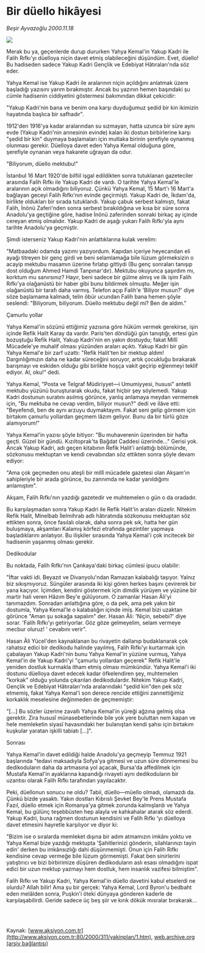 # Bir düello hikâyesi

*Beşir Ayvazoğlu 2000.11.18*

<div>
 <img border="0" src="/web/20020528072416im_/http://www.aksiyon.com.tr/yazar/besirayvazoglu.jpg"/>
 <p class="spot">
  Merak bu ya, geçenlerde durup dururken Yahya Kemal'in Yakup Kadri ile Falih Rıfkı'yı düelloya niçin davet etmiş olabileceğini düşündüm. Evet, düello! Bu hadiseden sadece Yakup Kadri Gençlik ve Edebiyat Hâtıraları'nda söz eder.
 </p>
 <p class="metin">
 </p>
 <p class="metin">
  Yahya Kemal ise Yakup Kadri ile aralarının niçin açıldığını anlatmak üzere başladığı yazısını yarım bırakmıştır. Ancak bu yazının hemen başındaki şu cümle hadisenin ciddiyetini göstermesi bakımından dikkat çekicidir:
 </p>
 <p class="metin">
  "Yakup Kadri'nin bana ve benim ona karşı duyduğumuz şedid bir kin ikimizin hayatında başlıca bir safhadır".
 </p>
 <p class="metin">
  1912'den 1916'ya kadar aralarından su sızmayan, hatta uzunca bir süre aynı evde (Yakup Kadri'nin annesinin evinde) kalan iki dostun birbirlerine karşı "şedid bir kin" duymaya başlamaları için mutlaka birinin şerefiyle oynanmış olunması gerekir. Düelloya davet eden Yahya Kemal olduğuna göre, şerefiyle oynanan veya hakarete uğrayan da odur.
 </p>
 <p class="metin">
  "Biliyorum, düello mektubu!"
 </p>
 <p class="metin">
  İstanbul 16 Mart 1920'de bilfiil işgal edildikten sonra tutuklanan gazeteciler arasında Falih Rıfkı ile Yakup Kadri de vardı. O tarihte Yahya Kemal'le aralarının açık olmadığını biliyoruz. Çünkü Yahya Kemal, 15 Mart'ı 16 Mart'a bağlayan geceyi Falih Rıfkı'nın evinde geçirmişti. Yakup Kadri de, İkdam'da, birlikte oldukları bir sırada tutuklandı. Yakup çabuk serbest kalmıştı, fakat Falih, İnönü Zaferi'nden sonra serbest bırakıldığına ve kısa bir süre sonra Anadolu'ya geçtiğine göre, hadise İnönü zaferinden sonraki birkaç ay içinde cereyan etmiş olmalıdır. Yakup Kadri de aşağı yukarı Falih Rıfkı'yla aynı tarihte Anadolu'ya geçmiştir.
 </p>
 <p class="metin">
  Şimdi isterseniz Yakup Kadri'nin anlattıklarına kulak verelim:
 </p>
 <p class="metin">
  "Matbaadaki odamda yazımı yazıyordum. Kapıdan içeriye heyecandan eli ayağı titreyen bir genç girdi ve beni selamlamağa bile lüzum görmeksizin o acayip mektubu masamın üzerine fırlatıp gittiydi (Bu genç sonraları tanışıp dost olduğum Ahmed Hamdi Tanpınar'dır). Mektubu okuyunca şaşırdım mı, korktum mu sanırsınız? Hayır, beni sadece bir gülme almış ve ilk işim Falih Rıfkı'ya olağanüstü bir haber gibi bunu bildirmek olmuştu. Meğer işin olağanüstü bir tarafı daha varmış. Telefon açıp Falih'e 'Biliyor musun?' diye söze başlamama kalmadı, telin öbür ucundan Falih bana hemen şöyle seslendi: "Biliyorum, biliyorum. Düello mektubu değil mi? Ben de aldım."
 </p>
 <p class="metin">
  Çamurlu yollar
 </p>
 <p class="metin">
  Yahya Kemal'in sözünü ettiğimiz yazısına göre hüküm vermek gerekirse, işin içinde Refik Halit Karay da vardır. Paris'ten döndüğü gün tanıştığı, ertesi gün bozuştuğu Refik Halit, Yakup Kadri'nin en yakın dostuydu; fakat Millî Mücadele'ye muhalif olması yüzünden araları açıktı. Yakup Kadri bir gün Yahya Kemal'e bir zarf uzattı: "Refik Halit'ten bir mektup aldım! Dargınlığımızın daha ne kadar süreceğini soruyor, artık çocukluğu bırakarak barışmayı ve eskiden olduğu gibi birlikte hoşça vakit geçirip eğlenmeyi teklif ediyor. Al, oku!" dedi.
 </p>
 <p class="metin">
  Yahya Kemal, "Posta ve Telgraf Müdiriyyet—i Umumiyyesi, hususi" antetli mektubu yüzünü buruşturarak okudu, fakat hiçbir şey söylemedi. Yakup Kadri dostunun suratını asılmış görünce, yanlış anlamaya meydan vermemek için, "Bu mektuba ne cevap verdim, biliyor musun?" dedi ve ilâve etti: "Beyefendi, ben de aynı arzuyu duymaktayım. Fakat seni gelip görmem için birtakım çamurlu yollardan geçmem lâzım geliyor. Bunu da bir türlü göze alamıyorum!"
 </p>
 <p class="metin">
  Yahya Kemal'in yazısı şöyle bitiyor: "Bu muhaverenin üzerinden bir hafta geçti. Güzel bir gündü. Kızıltoprak'ta Bağdat Caddesi üzerinde..." Gerisi yok. Ancak Yakup Kadri, adı geçen kitabının Refik Halit'i anlattığı bölümünde, sözkonusu mektuptan ve kendi cevabından söz ettikten sonra şöyle devam ediyor:
 </p>
 <p class="metin">
  "Ama çok geçmeden onu ateşli bir millî mücadele gazetesi olan Akşam'ın sahipleriyle bir arada görünce, bu zannımda ne kadar yanıldığımı anlamıştım".
 </p>
 <p class="metin">
  Akşam, Falih Rıfkı'nın yazdığı gazetedir ve muhtemelen o gün o da oradadır.
 </p>
 <p class="metin">
  Bu karşılaşmadan sonra Yakup Kadri ile Refik Halit'in araları düzelir. Nitekim Refik Halit, Minelbab İlelmihrab adlı hâtıratında sözkonusu mektuptan söz ettikten sonra, önce fasılalı olarak, daha sonra pek sık, hatta her gün buluşmaya, akşamları Kalamış körfezi etrafında gezintiler yapmaya başladıklarını anlatıyor. Bu ilişkiler sırasında Yahya Kemal'i çok incitecek bir hadisenin yaşanmış olması gerekir.
 </p>
 <p class="metin">
  Dedikodular
 </p>
 <p class="metin">
  Bu noktada, Falih Rıfkı'nın Çankaya'daki birkaç cümlesi ipucu olabilir:
 </p>
 <p class="metin">
  "İftar vakti idi. Beyazıt ve Divanyolu'ndan Ramazan kalabalığı taşıyor. Yalnız biz sıkışmıyoruz. Süngüler arasında iki kişi gören herkes başını çevirerek bir yana kaçıyor. İçimden, kendini göstermek için dimdik yürüyen ve yüzüne bir martir hali veren Hâzım Bey'e gülüyorum. O zamanlar Hasan Âli'yi tanımazdım. Sonradan anlattığına göre, o da pek, ama pek yakın bir dostumla, Yahya Kemal'le o kalabalığın içinde imiş. Kemal bizi uzaktan görünce "Aman şu sokağa sapalım" der. Hasan Âli: 'Niçin, sebebi?' diye sorar. 'Falih Rıfkı'yı getiriyorlar. Göz göze gelmeyelim, selam vermeye mecbur oluruz! ' cevabını verir".
 </p>
 <p class="metin">
  Hasan Âli Yücel'den kaynaklanan bu rivayetin dallanıp budaklanarak çok rahatsız edici bir dedikodu halinde yayılmış, Falih Rıfkı'yı kurtarmak için çabalayan Yakup Kadri'nin bunu Yahya Kemal'in yüzüne vurmuş, Yahya Kemal'in de Yakup Kadri'yi "çamurlu yollardan geçerek" Refik Halit'le yeniden dostluk kurmakla itham etmiş olması mümkündür. Yahya Kemal'i iki dostunu düelloya davet edecek kadar öfkelendiren şey, muhtemelen "korkak" olduğu yolunda çıkarılan dedikodulardır. Nitekim Yakup Kadri, Gençlik ve Edebiyat Hâtıraları'nda aralarındaki "şedid kin"den pek söz etmemiş, fakat Yahya Kemal'i son derece rencide ettiğini zannettiğimiz korkaklık meselesine değinmeden de geçmemiştir:
 </p>
 <p class="metin">
  "[...] Bu sözler üzerine zavallı Yahya Kemal'in yüreği ağzına gelmiş olsa gerektir. Zira hususî münasebetlerinde bile yok yere buluttan nem kapan ve hele memleketin siyasî havasındaki her bulanıştan kendi şahsı için birtakım kuşkular yaratan işkilli tabiatı [...]".
 </p>
 <p class="metin">
  Sonrası
 </p>
 <p class="metin">
  Yahya Kemal'in davet edildiği halde Anadolu'ya geçmeyip Temmuz 1921 başlarında "tedavi maksadıyla Sofya'ya gitmesi ve uzun süre dönmemesi bu dedikoduların daha da artmasına yol açacak, Bursa'da affedilmek için Mustafa Kemal'in ayaklarına kapandığı rivayeti aynı dedikoduların bir uzantısı olarak Falih Rıfkı tarafından yayılacaktır.
 </p>
 <p class="metin">
  Peki, düellonun sonucu ne oldu? Tabii, düello—müello olmadı, olamazdı da. Çünkü bizde yasaktı. Yakın dostları Kıbrıslı Şevket Bey'le Prens Mustafa Fazıl, düello etmek için Romanya'ya gitmek zorunda kalmışlardı ve Yahya Kemal, bu gülünç teşebbüsten hep alayla ve kahkahalar atarak söz ederdi. Yakup Kadri, buna rağmen dostunun kendisini ve Falih Rıfkı 'yı düelloya davet etmesini hayretle karşılıyor ve diyor ki:
 </p>
 <p class="metin">
  "Bizim ise o sıralarda memleket dışına bir adım atmamızın imkânı yoktu ve Yahya Kemal bize yazdığı mektupta 'Şahitlerinizi gönderin, silahlarınızı tayin edin' derken bu imkânsızlığı dahi düşünmemişti. Onun için Falih Rıfkı kendisine cevap vermeğe bile lüzum görmemişti. Fakat ben sinirlerini yatıştırıcı ve bizi birbirimize düşüren dedikoduların aslı esası olmadığını ispat edici bir uzun mektup yazmayı hem dostluk, hem insanlık vazifesi bilmiştim".
 </p>
 <p class="metin">
  Falih Rıfkı ve Yakup Kadri, Yahya Kemal'in düello davetini kabul etselerdi ne olurdu? Allah bilir! Ama şu bir gerçek: Yahya Kemal, Lord Byron'u bedbaht eden melâlden sonra, Puşkin'i öteki dünyaya gönderen kaderle de karşılaşabilirdi. Geride sadece üç beş şiir ve kırık dökük mısralar bırakarak...
 </p>
 <p class="metin">
 </p>
 <br/>
 <br/>
</div>

Kaynak: [www.aksiyon.com.tr](http://www.aksiyon.com.tr:80/2000/311/yakinplan/1.htm), [web.archive.org (arşiv bağlantısı)](http://web.archive.org/web/20020528072416/http://www.aksiyon.com.tr:80/2000/311/yakinplan/1.htm)
